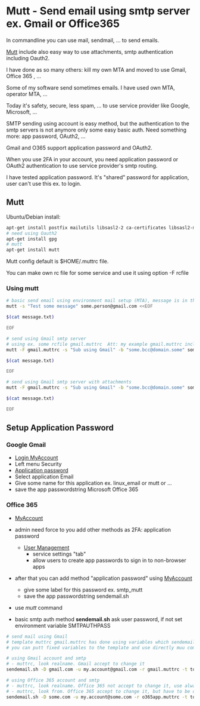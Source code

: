 # Mutt - Send email using smtp server ex. Gmail or Office365 #

In commandline you can use mail, sendmail, ... to send emails.

[Mutt](http://www.mutt.org/) include also easy way to use attachments, smtp authentication including Oauth2.

I have done as so many others: kill my own MTA and moved to use Gmail, Office 365 , ...

Some of my software send sometimes emails. I have used own MTA, operator MTA, ...

Today it's safety, secure, less spam, ... to use service provider like Google,  Microsoft, ...

SMTP sending using account is easy method, but the authentication to the smtp servers is not anymore only some easy basic auth. Need something more: app password, OAuth2, ...

Gmail and O365 support application password and OAuth2.  

When you use 2FA in your account, you need application password or OAuth2 authentication to use service provider's smtp routing.

I have tested application password. It's "shared" password for application, user can't use this ex. to login.

## Mutt ##

Ubuntu/Debian install:

```sh
apt-get install postfix mailutils libsasl2-2 ca-certificates libsasl2-modules
# need using Oauth2
apt-get install gpg
# mutt
apt-get install mutt
```

Mutt config default is $HOME/.muttrc file.

You can make own rc file for some service and use it using option -F rcfile

### Using mutt ###

```sh
# basic send email using environment mail setup (MTA), message is in the file message.txt
mutt -s "Test some message" some.person@gmail.com <<EOF

$(cat message.txt)

EOF
```

```sh
# send using Gmail smtp server
# using ex. some rcfile gmail.muttrc  Att: my example gmail.muttrc include env variables, need to setup those before using
mutt -F gmail.muttrc -s "Sub using Gmail" -b "some.bcc@domain.some" some.person@gmail.com <<EOF

$(cat message.txt)

EOF
```

```sh
# send using Gmail smtp server with attachments
mutt -F gmail.muttrc -s "Sub using Gmail" -b "some.bcc@domain.some" some.person@gmail.com -a example1.pdf -a example2.pdf <<EOF

$(cat message.txt)

EOF
```

## Setup Application Password ##

### Google Gmail ###
 * [Login MyAccount](https://myaccount.google.com/)
 * Left menu Security
 * [Application password](https://myaccount.google.com/apppasswords)
 * Select application Email
 * Give some name for this application ex. linux_email or mutt or ...
 * save the app passwordstring Microsoft Office 365

### Office 365 ###
 * [MyAccount](https://mysignins.microsoft.com/security-info)
 * admin need force  to you add other methods as 2FA: application password
     * [User Management](https://accounts.activedirectory.windowsazure.com)
       * service settings "tab"
       * allow users to create app passwords to sign in to non-browser apps
 * after that you can add method "application password" using [MyAccount](https://myaccount.google.com/)
    * give some label for this password ex. smtp_mutt
    * save the app passwordstring sendemail.sh

 * use *mutt* command
 * basic smtp auth method **sendemail.sh** ask user password, if not set environment variable SMTPAUTHPASS


```sh
# send mail using Gmail
# template muttrc gmail.muttrc has done using variables which sendemail.sh expand.
# you can putt fixed variables to the template and use directly muu command 

# using Gmail account and smtp
# - muttrc, look realname. Gmail accept to change it
sendemail.sh -D gmail.com -u my.account@gmail.com -r gmail.muttrc -t to.some@example.com -s "Subject Gmail $(date)" -m message.txt -f from my.email@gmail.com -n "My Name" -p my_appgmail_password -a example1.pdf -a example2.pdf 

# using Office 365 account and smtp
# - muttrc, look realname. Office 365 not accept to change it, use always account Realname
# - muttrc, look from. Office 365 accept to change it, but have to be one of the aliases email which you have setup for account
sendemail.sh -D some.com -u my.account@some.com -r o365app.muttrc -t to.some@gmail.com -s "Subject O365 $(date)" -m message.txt -f from my.alias@some.com  -n "My Name" -p my_appo365_password -a example1.pdf -a example2.pdf 
	
```


